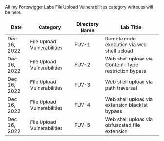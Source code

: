 All my Portswigger Labs File Upload Vulnerabilities category writeups will be here.

Date	 	  | Category                      | Directory Name | Lab Title
--------------|-------------------------------|----------------|----------------------
Dec 16, 2022  | File Upload Vulnerabilities   | FUV-1          | Remote code execution via web shell upload
Dec 16, 2022  | File Upload Vulnerabilities   | FUV-2          | Web shell upload via Content-Type restriction bypass
Dec 16, 2022  | File Upload Vulnerabilities   | FUV-3          | Web shell upload via path traversal
Dec 16, 2022  | File Upload Vulnerabilities   | FUV-4          | Web shell upload via extension blacklist bypass
Dec 16, 2022  | File Upload Vulnerabilities   | FUV-5          | Web shell upload via obfuscated file extension